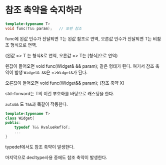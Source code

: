 # 참조 축약을 숙지하라

```c++
template<typename T>
void func(T&& param);	// 보편 참조
```

func에 왼값 인수가 전달되면 T는 왼값 참조로 연역, 오른값 인수가 전달되면  T는 비참조 형식으로 연역.

(왼값 => T 는 형식&로 연역, 오른값 => T는 [형식]으로 연역)

왼값이 들어오면 void func(Widget& && param); 같은 형태가 된다. 여기서 참조 축약이 발생 `Widget& &&`은 =>`Widget&`가 된다.

오른값이 들어오면 void func(Widget&& param); (참조 축약 X)

std::forward<T>는 T의 이런 부호화를 바탕으로 캐스팅을 한다.

`auto&&` 도 `T&&`과 똑같이 작동한다.

```c++
template<typename T>
class Widget{
public:
	typedef T&& RvalueRefToT;
	...
}
```

typedef에서도 참조 축약이 발생한다.

마지막으로 decltype사용 중에도 참조 축약이 발생한다.